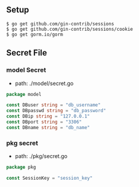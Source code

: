 ## Setup
```console
$ go get github.com/gin-contrib/sessions
$ go get github.com/gin-contrib/sessions/cookie
$ go get gorm.io/gorm
```

## Secret File
### model Secret
- path: ./model/secret.go
```go
package model

const DBuser string = "db_username"
const DBpasswd string = "db_password"
const DBip string = "127.0.0.1"
const DBport string = "3306"
const DBname string = "db_name"
```

### pkg secret
- path: ./pkg/secret.go
```go
package pkg

const SessionKey = "session_key"
```